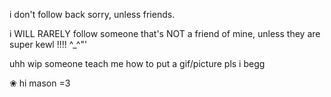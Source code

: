 i don't follow back sorry, unless friends. 

i WILL RARELY follow someone that's NOT a friend of mine, unless they are super kewl !!!! ^_^"'

uhh wip someone teach me how to put a 
gif/picture pls i begg

❀ hi mason =3
